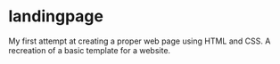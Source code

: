 # landingpage
My first attempt at creating a proper web page using HTML and CSS. A recreation of a basic template for a website.
